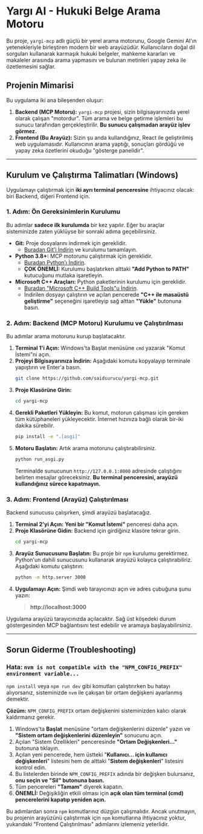 # Yargı AI - Hukuki Belge Arama Motoru

Bu proje, `yargi-mcp` adlı güçlü bir yerel arama motorunu, Google Gemini AI'ın yetenekleriyle birleştiren modern bir web arayüzüdür. Kullanıcıların doğal dil sorguları kullanarak karmaşık hukuki belgeler, mahkeme kararları ve makaleler arasında arama yapmasını ve bulunan metinleri yapay zeka ile özetlemesini sağlar.

## Projenin Mimarisi

Bu uygulama iki ana bileşenden oluşur:

1.  **Backend (MCP Motoru):** `yargi-mcp` projesi, sizin bilgisayarınızda yerel olarak çalışan "motordur". Tüm arama ve belge getirme işlemleri bu sunucu tarafından gerçekleştirilir. **Bu sunucu çalışmadan arayüz işlev görmez.**
2.  **Frontend (Bu Arayüz):** Sizin şu anda kullandığınız, React ile geliştirilmiş web uygulamasıdır. Kullanıcının arama yaptığı, sonuçları gördüğü ve yapay zeka özetlerini okuduğu "gösterge panelidir".

---

## Kurulum ve Çalıştırma Talimatları (Windows)

Uygulamayı çalıştırmak için **iki ayrı terminal penceresine** ihtiyacınız olacak: biri Backend, diğeri Frontend için.

### 1. Adım: Ön Gereksinimlerin Kurulumu

Bu adımlar **sadece ilk kurulumda** bir kez yapılır. Eğer bu araçlar sisteminizde zaten yüklüyse bir sonraki adıma geçebilirsiniz.

-   **Git:** Proje dosyalarını indirmek için gereklidir.
    -   [Buradan Git'i İndirin](https://git-scm.com/downloads/) ve kurulumu tamamlayın.
-   **Python 3.8+:** MCP motorunu çalıştırmak için gereklidir.
    -   [Buradan Python'ı İndirin](https://www.python.org/downloads/).
    -   **ÇOK ÖNEMLİ:** Kurulumu başlatırken alttaki **"Add Python to PATH"** kutucuğunu mutlaka işaretleyin.
-   **Microsoft C++ Araçları:** Python paketlerinin kurulumu için gereklidir.
    -   [Buradan "Microsoft C++ Build Tools"u İndirin](https://visualstudio.microsoft.com/tr/visual-cpp-build-tools/).
    -   İndirilen dosyayı çalıştırın ve açılan pencerede **"C++ ile masaüstü geliştirme"** seçeneğini işaretleyip sağ alttan **"Yükle"** butonuna basın.

### 2. Adım: Backend (MCP Motoru) Kurulumu ve Çalıştırılması

Bu adımlar arama motorunu kurup başlatacaktır.

1.  **Terminal 1'i Açın:** Windows'ta Başlat menüsüne `cmd` yazarak "Komut İstemi"ni açın.
2.  **Projeyi Bilgisayarınıza İndirin:** Aşağıdaki komutu kopyalayıp terminale yapıştırın ve Enter'a basın.
    ```bash
    git clone https://github.com/saidsurucu/yargi-mcp.git
    ```
3.  **Proje Klasörüne Girin:**
    ```bash
    cd yargi-mcp
    ```
4.  **Gerekli Paketleri Yükleyin:** Bu komut, motorun çalışması için gereken tüm kütüphaneleri yükleyecektir. İnternet hızınıza bağlı olarak bir-iki dakika sürebilir.
    ```bash
    pip install -e ".[asgi]"
    ```
5.  **Motoru Başlatın:** Artık arama motorunu çalıştırabilirsiniz.
    ```bash
    python run_asgi.py
    ```
    Terminalde sunucunun `http://127.0.0.1:8000` adresinde çalıştığını belirten mesajlar göreceksiniz. **Bu terminal penceresini, arayüzü kullandığınız sürece kapatmayın.**

### 3. Adım: Frontend (Arayüz) Çalıştırılması

Backend sunucusu çalışırken, şimdi arayüzü başlatacağız.

1.  **Terminal 2'yi Açın:** **Yeni bir "Komut İstemi"** penceresi daha açın.
2.  **Proje Klasörüne Gidin:** Backend için girdiğiniz klasöre tekrar girin.
    ```bash
    cd yargi-mcp
    ```
3.  **Arayüz Sunucusunu Başlatın:** Bu proje bir `npm` kurulumu gerektirmez. Python'un dahili sunucusunu kullanarak arayüzü kolayca çalıştırabiliriz. Aşağıdaki komutu çalıştırın:
    ```bash
    python -m http.server 3000
    ```
4.  **Uygulamayı Açın:** Şimdi web tarayıcınızı açın ve adres çubuğuna şunu yazın:
    > **http://localhost:3000**

Uygulama arayüzü tarayıcınızda açılacaktır. Sağ üst köşedeki durum göstergesinden MCP bağlantısını test edebilir ve aramaya başlayabilirsiniz.

---

## Sorun Giderme (Troubleshooting)

### Hata: `nvm is not compatible with the "NPM_CONFIG_PREFIX" environment variable...`

`npm install` veya `npm run dev` gibi komutları çalıştırırken bu hatayı alıyorsanız, sisteminizde `nvm` ile çakışan bir ortam değişkeni ayarlanmış demektir.

**Çözüm:** `NPM_CONFIG_PREFIX` ortam değişkenini sisteminizden kalıcı olarak kaldırmanız gerekir.

1.  Windows'ta **Başlat** menüsüne "ortam değişkenlerini düzenle" yazın ve **"Sistem ortam değişkenlerini düzenleyin"** sonucunu açın.
2.  Açılan "Sistem Özellikleri" penceresinde **"Ortam Değişkenleri..."** butonuna tıklayın.
3.  Açılan yeni pencerede, hem üstteki "**Kullanıcı... için kullanıcı değişkenleri**" listesini hem de alttaki "**Sistem değişkenleri**" listesini kontrol edin.
4.  Bu listelerden birinde `NPM_CONFIG_PREFIX` adında bir değişken bulursanız, **onu seçin ve "Sil" butonuna basın.**
5.  Tüm pencereleri **"Tamam"** diyerek kapatın.
6.  **ÖNEMLİ:** Değişikliğin etkili olması için **açık olan tüm terminal (cmd) pencerelerini kapatıp yeniden açın.**

Bu adımlardan sonra `npm` komutlarınız düzgün çalışmalıdır. Ancak unutmayın, bu projenin arayüzünü çalıştırmak için `npm` komutlarına ihtiyacınız yoktur, yukarıdaki "Frontend Çalıştırılması" adımlarını izlemeniz yeterlidir.